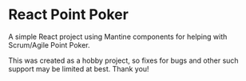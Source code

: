 # React Point Poker

A simple React project using Mantine components for helping with Scrum/Agile Point Poker.

This was created as a hobby project, so fixes for bugs and other such support may be limited at best. Thank you!
